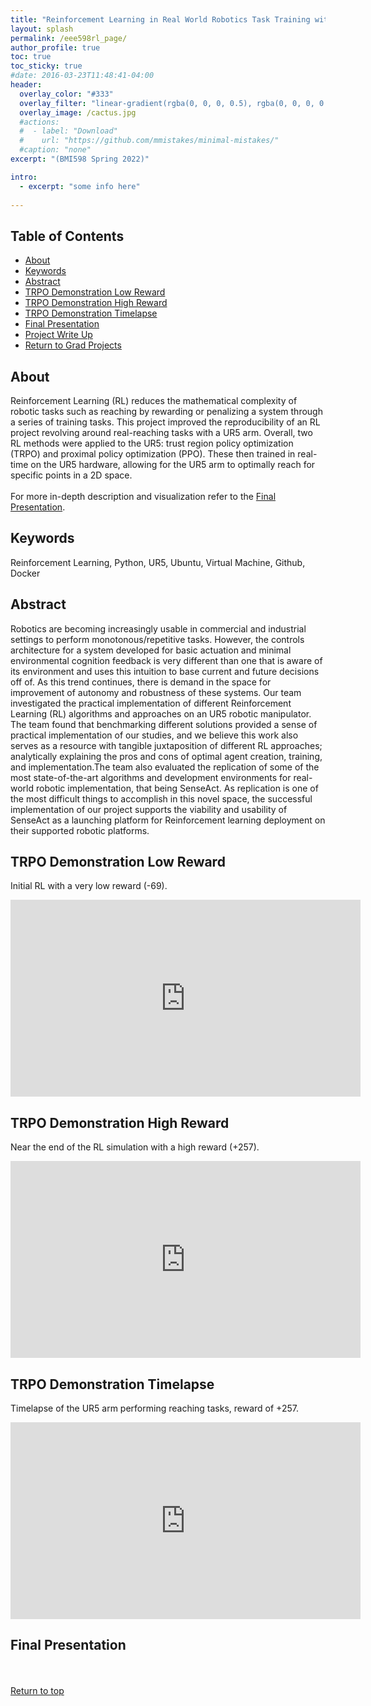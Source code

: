 ```yaml
---
title: "Reinforcement Learning in Real World Robotics Task Training with UR5"
layout: splash
permalink: /eee598rl_page/
author_profile: true
toc: true
toc_sticky: true
#date: 2016-03-23T11:48:41-04:00
header:
  overlay_color: "#333"
  overlay_filter: "linear-gradient(rgba(0, 0, 0, 0.5), rgba(0, 0, 0, 0.5))"
  overlay_image: /cactus.jpg
  #actions:
  #  - label: "Download"
  #    url: "https://github.com/mmistakes/minimal-mistakes/"
  #caption: "none"
excerpt: "(BMI598 Spring 2022)"

intro: 
  - excerpt: "some info here"   
   
---
```


## Table of Contents
- [About](/eee598rl_page/#about)<br>
- [Keywords](/eee598rl_page/#keywords)  <br> 
- [Abstract](/eee598rl_page/#abstract) <br>
- [TRPO Demonstration Low Reward](/eee598rl_page/#trpo-demonstration-low-reward)  <br>
- [TRPO Demonstration High Reward](/eee598rl_page/#trpo-demonstration-high-reward)  <br>
- [TRPO Demonstration Timelapse](/eee598rl_page/#trpo-demonstration-timelapse)  <br>
- [Final Presentation](/eee598rl_page/#final-presentation) <br>
- [Project Write Up](/eee598rl_page/#project-write-up) <br>
- [Return to Grad Projects](/grad_projects/) 


## About
Reinforcement Learning (RL) reduces the mathematical complexity of robotic tasks such as reaching by rewarding or penalizing a system through a series of training tasks. This project improved the reproducibility of an RL project revolving around real-reaching tasks with a UR5 arm. Overall, two RL methods were applied to the UR5: trust region policy optimization (TRPO) and proximal policy optimization (PPO). These then trained in real-time on the UR5 hardware, allowing for the UR5 arm to optimally reach for specific points in a 2D space. <br><br> 
For more in-depth description and visualization refer to the [Final Presentation](/eee598rl_page/#final-presentation).
## Keywords
Reinforcement Learning, Python, UR5, Ubuntu, Virtual Machine, Github, Docker

## Abstract
Robotics are becoming increasingly usable in commercial and industrial settings to perform monotonous/repetitive
tasks. However, the controls architecture for a system developed for basic actuation and minimal environmental cognition feedback is very different than one that is aware of its environment and uses this intuition to base current and future decisions off of. As this trend continues, there is demand in the space for improvement of autonomy and robustness of these systems. Our team investigated the practical implementation of different Reinforcement Learning (RL) algorithms and approaches on an UR5 robotic manipulator. The team found that benchmarking different solutions provided a sense of practical implementation of our studies, and we believe this work also serves as a resource with tangible juxtaposition of different RL approaches; analytically explaining the pros and cons of optimal agent creation, training, and implementation.The team also evaluated the replication of some of the most state-of-the-art algorithms and development environments for real-world robotic implementation, that being SenseAct. As replication is one of the most difficult things to accomplish in this novel space, the successful implementation of our project supports the viability and usability of SenseAct as a launching platform for Reinforcement learning deployment on their supported robotic platforms.

## TRPO Demonstration Low Reward 
Initial RL with a very low reward (-69).
<iframe width="560" height="315" src="https://www.youtube.com/embed/ID5nXswgAEQ" title="YouTube video player" frameborder="0" allow="accelerometer; autoplay; clipboard-write; encrypted-media; gyroscope; picture-in-picture" allowfullscreen></iframe>

## TRPO Demonstration High Reward 
Near the end of the RL simulation with a high reward (+257).  
<iframe width="560" height="315" src="https://www.youtube.com/embed/wuRKRXLQcfE" title="YouTube video player" frameborder="0" allow="accelerometer; autoplay; clipboard-write; encrypted-media; gyroscope; picture-in-picture" allowfullscreen></iframe>

## TRPO Demonstration Timelapse
Timelapse of the UR5 arm performing reaching tasks, reward of +257. 
<iframe width="560" height="315" src="https://www.youtube.com/embed/MOPrrYCnyA8" title="YouTube video player" frameborder="0" allow="accelerometer; autoplay; clipboard-write; encrypted-media; gyroscope; picture-in-picture" allowfullscreen></iframe>

## Final Presentation
<object data="{{ site.url }}{{ site.baseurl }}/_pages/graduate/EEE598RL/Team6_Sindorf_Finalpresentation.pdf" width="1000" height="1000" type='application/pdf'></object>

<br><br>
[Return to top](/eee598rl_page/#table-of-contents)
